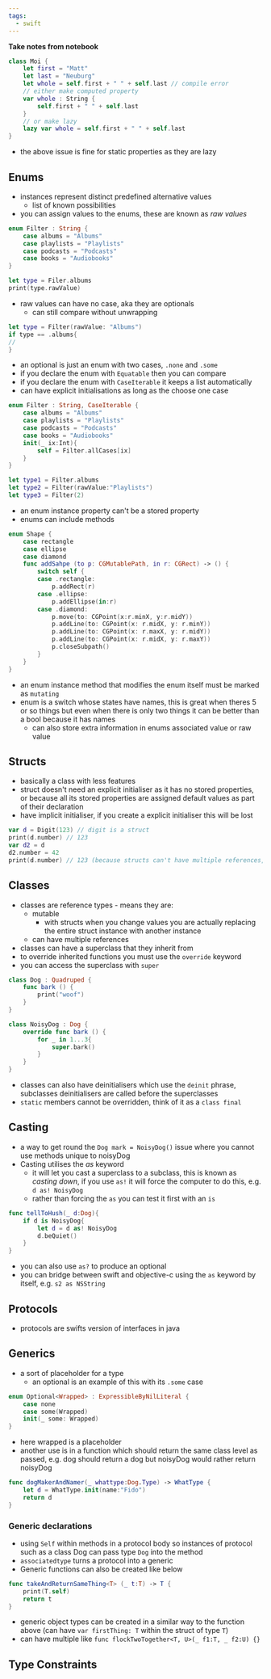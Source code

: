 ```yaml
---
tags:
  - swift
---
```


**Take notes from notebook**
```swift
class Moi {
	let first = "Matt"
	let last = "Neuburg"
	let whole = self.first + " " + self.last // compile error
	// either make computed property
	var whole : String {
		self.first + " " + self.last
	}
	// or make lazy
	lazy var whole = self.first + " " + self.last
}
```
- the above issue is fine for static properties as they are lazy
## Enums
- instances represent distinct predefined alternative values
	- list of known possibilities
- you can assign values to the enums, these are known as *raw values*
```swift
enum Filter : String {
	case albums = "Albums"
	case playlists = "Playlists"
	case podcasts = "Podcasts"
	case books = "Audiobooks"
}

let type = Filer.albums
print(type.rawValue)
```
- raw values can have no case, aka they are optionals
	- can still compare without unwrapping
```swift 
let type = Filter(rawValue: "Albums")
if type == .albums{
//
}
```
- an optional is just an enum with two cases, `.none` and `.some`
- if you declare the enum with `Equatable` then you can compare
- if you declare the enum with `CaseIterable` it keeps a list automatically
- can have explicit initialisations as long as the choose one case
```swift
enum Filter : String, CaseIterable {
	case albums = "Albums"
	case playlists = "Playlists"
	case podcasts = "Podcasts"
	case books = "Audiobooks"
	init(_ ix:Int){
		self = Filter.allCases[ix]
	}
}

let type1 = Filter.albums
let type2 = Filter(rawValue:"Playlists")
let type3 = Filter(2)
```
- an enum instance property can't be a stored property
- enums can include methods
```swift
enum Shape {
	case rectangle
	case ellipse
	case diamond
	func addSahpe (to p: CGMutablePath, in r: CGRect) -> () {
		switch self {
		case .rectangle:
			p.addRect(r)
		case .ellipse:
			p.addEllipse(in:r)
		case .diamond:
			p.move(to: CGPoint(x:r.minX, y:r.midY))
			p.addLine(to: CGPoint(x: r.midX, y: r.minY))
			p.addLine(to: CGPoint(x: r.maxX, y: r.midY))
			p.addLine(to: CGPoint(x: r.midX, y: r.maxY))
			p.closeSubpath()
		}
	}
}
```
- an enum instance method that modifies the enum itself must be marked as `mutating`
- enum is a switch whose states have names, this is great when theres 5 or so things but even when there is only two things it can be better than a bool because it has names
	- can also store extra information in enums associated value or raw value
## Structs
- basically a class with less features
- struct doesn't need an explicit initialiser as it has no stored properties, or because all its stored properties are assigned default values as part of their declaration
- have implicit initialiser, if you create a explicit initialiser this will be lost
```swift
var d = Digit(123) // digit is a struct
print(d.number) // 123
var d2 = d
d2.number = 42
print(d.number) // 123 (because structs can't have multiple references, copies the struct rather than pointing to it)
```
## Classes
- classes are reference types - means they are:
	- mutable
		- with structs when you change values you are actually replacing the entire struct instance with another instance
	- can have multiple references
- classes can have a superclass that they inherit from
- to override inherited functions you must use the `override` keyword
- you can access the superclass with `super`
```swift
class Dog : Quadruped {
	func bark () {
		print("woof")
	}
}

class NoisyDog : Dog {
	override func bark () {
		for _ in 1...3{
			super.bark()
		}
	}
}
```
- classes can also have deinitialisers which use the `deinit` phrase, subclasses deinitialisers are called before the superclasses
- `static` members cannot be overridden, think of it as a `class final`
## Casting
- a way to get round the `Dog mark = NoisyDog()` issue where you cannot use methods unique to noisyDog
- Casting utilises the *as* keyword
	- it will let you cast a superclass to a subclass, this is known as *casting down*, if you use `as!` it will force the computer to do this, e.g. `d as! NoisyDog`
	- rather than forcing the `as` you can test it first with an `is`
```swift
func tellToHush(_ d:Dog){
	if d is NoisyDog{
		let d = d as! NoisyDog
		d.beQuiet()
	}
}
```
- you can also use `as?` to produce an optional
- you can bridge between swift and objective-c using the `as` keyword by itself, e.g. `s2 as NSString`
## Protocols
- protocols are swifts version of interfaces in java
## Generics
- a sort of placeholder for a type
	- an optional is an example of this with its `.some` case
```swift
enum Optional<Wrapped> : ExpressibleByNilLiteral {
	case none
	case some(Wrapped)
	init(_ some: Wrapped)
}
```
- here wrapped is a placeholder
- another use is in a function which should return the same class level as passed, e.g. dog should return a dog but noisyDog would rather return noisyDog
```swift
func dogMakerAndNamer(_ whattype:Dog.Type) -> WhatType {
	let d = WhatType.init(name:"Fido")
	return d
}
```
### Generic declarations
- using `Self` within methods in a protocol body so instances of protocol such as a class Dog can pass type `Dog` into the method
- `associatedtype` turns a protocol into a generic
- Generic functions can also be created like below
```swift 
func takeAndReturnSameThing<T> (_ t:T) -> T {
	print(T.self)
	return t
}
```
- generic object types can be created in a similar way to the function above (can have `var firstThing: T` within the struct of type `T`)
- can have multiple like `func flockTwoTogether<T, U>(_ f1:T, _ f2:U) {}`
## Type Constraints
